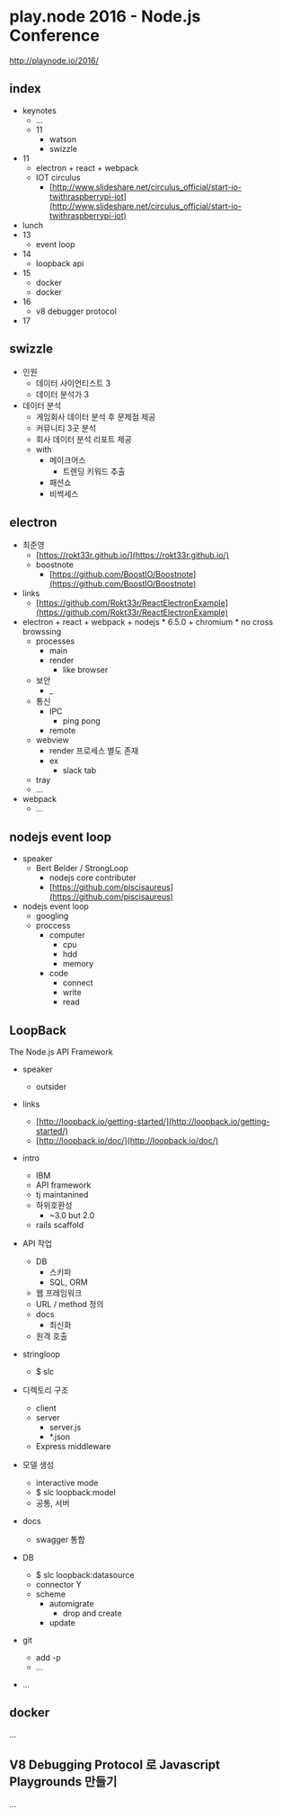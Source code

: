 # play.node 2016 - Node.js Conference
http://playnode.io/2016/

## index

* keynotes
    - ...
    - 11
        + watson
        + swizzle
* 11
    - electron + react + webpack
    - IOT circulus
        + [http://www.slideshare.net/circulus_official/start-io-twithraspberrypi-iot](http://www.slideshare.net/circulus_official/start-io-twithraspberrypi-iot)
* lunch
* 13
    - event loop
* 14
    - loopback api
* 15
    - docker
    - docker
* 16
    - v8 debugger protocol
* 17

## swizzle

* 인원
    - 데이터 사이언티스트 3
    - 데이터 분석가 3
* 데이터 분석
    - 게임회사 데이터 분석 후 문제점 제공
    - 커뮤니티 3곳 분석
    - 회사 데이터 분석 리포트 제공
    - with
        + 메이크어스
            * 트렌딩 키워드 추출
        + 패션쇼
        + 비썩세스

## electron

* 최준영
    - [https://rokt33r.github.io/](https://rokt33r.github.io/)
    - boostnote
        + [https://github.com/BoostIO/Boostnote](https://github.com/BoostIO/Boostnote)
* links
    - [https://github.com/Rokt33r/ReactElectronExample](https://github.com/Rokt33r/ReactElectronExample)
* electron + react + webpack
        + nodejs
            * 6.5.0
        + chromium
            * no cross browssing
    - processes
        + main
        + render
            * like browser
    - 보안
        + _
    - 통신
        + IPC
            * ping pong
        + remote
    - webview
        + render 프로세스 별도 존재
        + ex
            * slack tab
    - tray
    - ...
* webpack
    - ...

## nodejs event loop

* speaker
    - Bert Belder / StrongLoop
        + nodejs core contributer
        + [https://github.com/piscisaureus](https://github.com/piscisaureus)
* nodejs event loop
    - googling
    - proccess
        + computer
            * cpu
            * hdd
            * memory
        + code
            * connect
            * write
            * read

## LoopBack

The Node.js API Framework

* speaker
    - outsider
* links
    - [http://loopback.io/getting-started/](http://loopback.io/getting-started/)
    - [http://loopback.io/doc/](http://loopback.io/doc/)
* intro
    - IBM
    - API framework
    - tj maintanined
    - 하위호환성
        + ~3.0 but 2.0
    - rails scaffold
* API 작업
    - DB
        + 스키파
        + SQL, ORM
    - 웹 프레임워크
    - URL / method 정의
    - docs
        + 최신화
    - 원격 호출
* stringloop
    - $ slc
* 디렉토리 구조
    - client
    - server
        + server.js
        + *.json
    - Express middleware
* 모델 생성
    - interactive mode
    - $ slc loopback:model
    - 공통, 서버
* docs
    - swagger 통합
* DB
    - $ slc loopback:datasource
    - connector Y
    - scheme
        + automigrate
            * drop and create
        + update

* git
    - add -p
    - ...
* ...

## docker
...

## V8 Debugging Protocol 로 Javascript Playgrounds 만들기
...